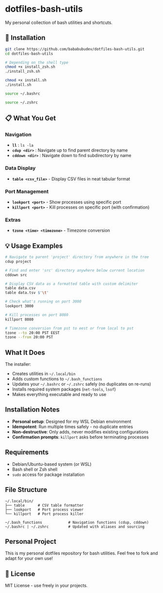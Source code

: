 # dotfiles-bash-utils

My personal collection of bash utilities and shortcuts.

## 🚀 Installation

```bash
git clone https://github.com/bababubudev/dotfiles-bash-utils.git
cd dotfiles-bash-utils

# Depending on the shell type
chmod +x install_zsh.sh
./install_zsh.sh

chmod +x install.sh
./install.sh

source ~/.bashrc

source ~/.zshrc
```

## 📋 What You Get

### Navigation
- **`ll`** :  `ls -la`
- **`cdup <dir>`** : Navigate up to find parent directory by name
- **`cddown <dir>`** : Navigate down to find subdirectory by name

### Data Display
- **`table <csv_file>`** - Display CSV files in neat tabular format

### Port Management
- **`lookport <port>`** - Show processes using specific port
- **`killport <port>`** - Kill processes on specific port (with confirmation)

### Extras
- **`tzone <time> <timezone>`** - Timezone conversion

## 💡 Usage Examples

```bash
# Navigate to parent 'project' directory from anywhere in the tree
cdup project

# Find and enter 'src' directory anywhere below current location
cddown src

# Display CSV data as a formatted table with custom delimiter
table data.csv
table data.tsv $'\t'

# Check what's running on port 3000
lookport 3000

# Kill processes on port 8080
killport 8080

# Timezone conversion from pst to eest or from local to pst
tzone --to 20:00 PST EEST
tzone --from 20:00 PST
```

## What It Does

The installer:
- Creates utilities in `~/.local/bin`
- Adds custom functions to `~/.bash_functions`
- Updates your `~/.bashrc` or `~/.zshrc` safely (no duplicates on re-runs)
- Installs required system packages (`net-tools`, `lsof`)
- Makes everything executable and ready to use

## Installation Notes

- **Personal setup**: Designed for my WSL Debian environment
- **Idempotent**: Run multiple times safely - no duplicate entries
- **Non-destructive**: Only adds, never modifies existing configurations
- **Confirmation prompts**: `killport` asks before terminating processes

## Requirements

- Debian/Ubuntu-based system (or WSL)
- Bash shell or Zsh shell
- `sudo` access for package installation

## File Structure

```
~/.local/bin/
├── table      # CSV table formatter
├── lookport   # Port process viewer
└── killport   # Port process killer

~/.bash_functions            # Navigation functions (cdup, cddown)
~/.bashrc | ~/.zshrc         # Updated with aliases and sourcing
```

## Personal Project

This is my personal dotfiles repository for bash utilities. Feel free to fork and adapt for your own use!

## 📄 License

MIT License - use freely in your projects.